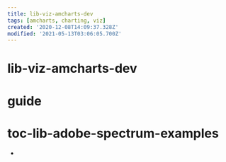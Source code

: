 ```yaml
---
title: lib-viz-amcharts-dev
tags: [amcharts, charting, viz]
created: '2020-12-08T14:09:37.328Z'
modified: '2021-05-13T03:06:05.700Z'
---
```


# lib-viz-amcharts-dev

# guide

# toc-lib-adobe-spectrum-examples

- 
